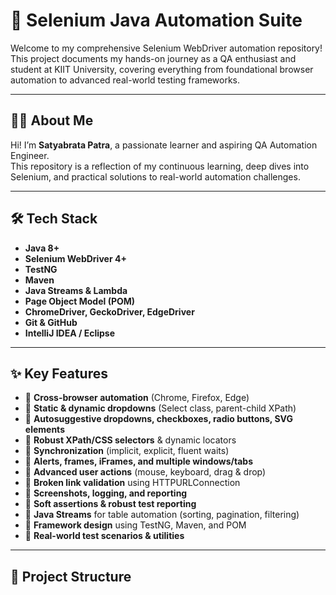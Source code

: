 # 🚀 Selenium Java Automation Suite

Welcome to my comprehensive Selenium WebDriver automation repository!  
This project documents my hands-on journey as a QA enthusiast and student at KIIT University, covering everything from foundational browser automation to advanced real-world testing frameworks.

---

## 👨‍💻 About Me

Hi! I’m **Satyabrata Patra**, a passionate learner and aspiring QA Automation Engineer.  
This repository is a reflection of my continuous learning, deep dives into Selenium, and practical solutions to real-world automation challenges.

---

## 🛠️ Tech Stack

- **Java 8+**
- **Selenium WebDriver 4+**
- **TestNG**
- **Maven**
- **Java Streams & Lambda**
- **Page Object Model (POM)**
- **ChromeDriver, GeckoDriver, EdgeDriver**
- **Git & GitHub**
- **IntelliJ IDEA / Eclipse**

---

## ✨ Key Features

- 🔹 **Cross-browser automation** (Chrome, Firefox, Edge)
- 🔹 **Static & dynamic dropdowns** (Select class, parent-child XPath)
- 🔹 **Autosuggestive dropdowns, checkboxes, radio buttons, SVG elements**
- 🔹 **Robust XPath/CSS selectors** & dynamic locators
- 🔹 **Synchronization** (implicit, explicit, fluent waits)
- 🔹 **Alerts, frames, iFrames, and multiple windows/tabs**
- 🔹 **Advanced user actions** (mouse, keyboard, drag & drop)
- 🔹 **Broken link validation** using HTTPURLConnection
- 🔹 **Screenshots, logging, and reporting**
- 🔹 **Soft assertions & robust test reporting**
- 🔹 **Java Streams** for table automation (sorting, pagination, filtering)
- 🔹 **Framework design** using TestNG, Maven, and POM
- 🔹 **Real-world test scenarios & utilities**

---

## 📁 Project Structure

